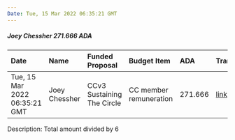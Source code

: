```yaml
---
Date: Tue, 15 Mar 2022 06:35:21 GMT
---
```


##### Joey Chessher 271.666 ADA

| Date      | Name | Funded Proposal | Budget Item | ADA | Transaction|
| :---        | :---  | :--- | :--- | :--- | :--- |
| Tue, 15 Mar 2022 06:35:21 GMT | Joey Chessher | CCv3 Sustaining The Circle | CC member remuneration | 271.666 | [link](https://cardanoscan.io/transaction/63a1740081c95e68b57bb770cc398edb55536b0ea6e149fb87ac889e207a1425)|

Description: Total amount divided by 6
